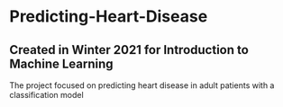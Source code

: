 # Predicting-Heart-Disease

## Created in Winter 2021 for Introduction to Machine Learning

The project focused on predicting heart disease in adult patients with a classification model
